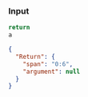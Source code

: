 ### Input
```js
return
a
```

```json
{
  "Return": {
    "span": "0:6",
    "argument": null
  }
}
```
